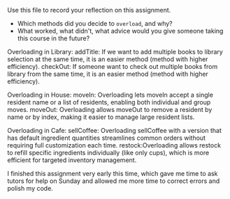 Use this file to record your reflection on this assignment.

- Which methods did you decide to `overload`, and why?
- What worked, what didn't, what advice would you give someone taking this course in the future?

Overloading in Library:
addTitle: If we want to add multiple books to library selection at the same time, it is an easier method (method with higher efficiency).
checkOut: If someone want to check out multiple books from library from the same time, it is an easier method (method with higher efficiency).


Overloading in House:
moveIn: Overloading lets moveIn accept a single resident name or a list of residents, enabling both individual and group moves.
moveOut: Overloading allows moveOut to remove a resident by name or by index, making it easier to manage large resident lists.

Overloading in Cafe:
sellCoffee: Overloading sellCoffee with a version that has default ingredient quantities streamlines common orders without requiring full customization each time.
restock:Overloading allows restock to refill specific ingredients individually (like only cups), which is more efficient for targeted inventory management.

I finished this assignment very early this time, which gave me time to ask tutors for help on Sunday and allowed me more time to correct errors and polish my code.
